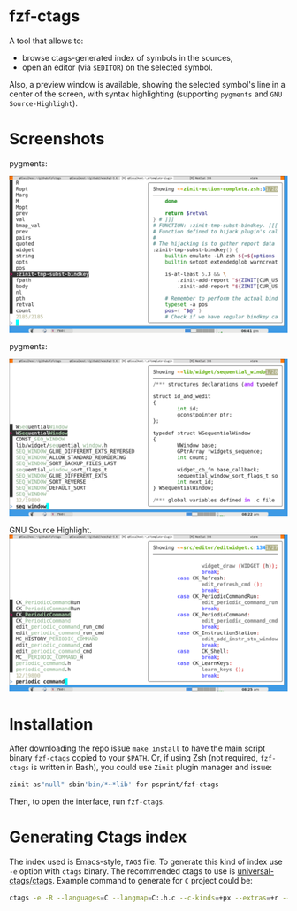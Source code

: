 # fzf-ctags
A tool that allows to:
- browse ctags-generated index of symbols in the sources,
- open an editor (via `$EDITOR`) on the selected symbol.

Also, a preview window is available, showing the selected
symbol's line in a center of the screen, with syntax highlighting
(supporting `pygments` and `GNU Source-Highlight`).

# Screenshots

pygments:

![screen1](https://raw.githubusercontent.com/psprint/fzf-ctags/img/img/screen1.png)

pygments:

![screen2](https://raw.githubusercontent.com/psprint/fzf-ctags/img/img/screen3.png)

GNU Source Highlight.
![screen3](https://raw.githubusercontent.com/psprint/fzf-ctags/img/img/screen4.png)

# Installation

After downloading the repo issue `make install` to have the
main script binary `fzf-ctags` copied to your `$PATH`. Or,
if using Zsh (not required, `fzf-ctags` is written in Bash),
you could use `Zinit` plugin manager and issue:

```zsh
zinit as"null" sbin'bin/*~*lib' for psprint/fzf-ctags
```

Then, to open the interface, run `fzf-ctags`.

# Generating Ctags index

The index used is Emacs-style, `TAGS` file. To generate 
this kind of index use `-e` option with `ctags` binary.
The recommended ctags to use is
[universal-ctags/ctags](https://github.com/universal-ctags/ctags).
Example command to generate for `C` project could be:

```zsh
ctags -e -R --languages=C --langmap=C:.h.c --c-kinds=+px --extras=+r --extras=-{anonymous}
```
